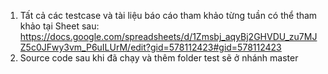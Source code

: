 1. Tất cả các testcase và tài liệu báo cáo tham khảo từng tuần có thể tham khảo tại Sheet sau:
https://docs.google.com/spreadsheets/d/1Zmsbj_aqyBj2GHVDU_zu7MJZ5c0JFwy3vm_P6uILUrM/edit?gid=578112423#gid=578112423
2. Source code sau khi đã chạy và thêm folder test sẽ ở nhánh master
